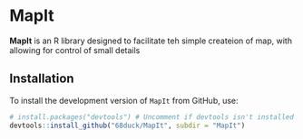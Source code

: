 # MapIt

**MapIt** is an R library designed to facilitate teh simple createion of map, with allowing for control of small details

## Installation

To install the development version of `MapIt` from GitHub, use:

```R
# install.packages("devtools") # Uncomment if devtools isn't installed
devtools::install_github("68duck/MapIt", subdir = "MapIt")
